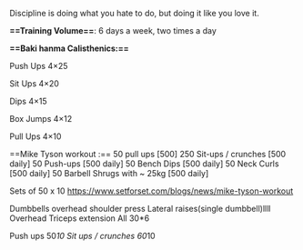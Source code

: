 Discipline is doing what you hate to do, but doing it like you love it.

**==Training Volume==**:
6 days a week, two times a day


**==Baki hanma Calisthenics:==**

Push Ups
4×25

Sit Ups
4×20

Dips
4×15

Box Jumps
4×12

Pull Ups
4×10



==Mike Tyson workout :==
50 pull ups [500]
250 Sit-ups / crunches [500 daily]
50 Push-ups [500 daily]
50 Bench Dips [500 daily]
50 Neck Curls [500 daily]
50 Barbell Shrugs with ~ 25kg [500 daily]

Sets of 50 x 10
https://www.setforset.com/blogs/news/mike-tyson-workout


Dumbbells overhead shoulder press 
Lateral raises(single dumbbell)llll
Overhead Triceps extension
All 30*6

Push ups 50*10 
Sit ups / crunches 60*10










